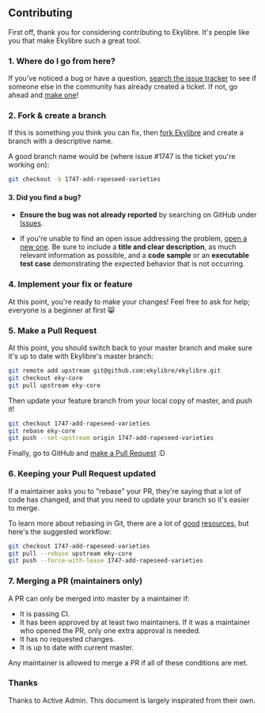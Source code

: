 ## Contributing

First off, thank you for considering contributing to Ekylibre. It's people
like you that make Ekylibre such a great tool.

### 1. Where do I go from here?

If you've noticed a bug or have a question,
[search the issue tracker](https://github.com/ekylibre/ekylibre/issues?q=something)
to see if someone else in the community has already created a ticket.
If not, go ahead and [make one](https://github.com/ekylibre/ekylibre/issues/new)!

### 2. Fork & create a branch

If this is something you think you can fix, then
[fork Ekylibre](https://help.github.com/articles/fork-a-repo)
and create a branch with a descriptive name.

A good branch name would be (where issue #1747 is the ticket you're working on):

```sh
git checkout -b 1747-add-rapeseed-varieties
```

#### 3. Did you find a bug?

* **Ensure the bug was not already reported** by searching on GitHub under [Issues](https://github.com/ekylibre/ekylibre/issues).

* If you're unable to find an open issue addressing the problem, [open a new one](https://github.com/ekylibre/ekylibre/issues/new).
Be sure to include a **title and clear description**, as much relevant information as possible,
and a **code sample** or an **executable test case** demonstrating the expected behavior that is not occurring.

### 4. Implement your fix or feature

At this point, you're ready to make your changes! Feel free to ask for help;
everyone is a beginner at first :smile_cat:


### 5. Make a Pull Request

At this point, you should switch back to your master branch and make sure it's
up to date with Ekylibre's master branch:

```sh
git remote add upstream git@github.com:ekylibre/ekylibre.git
git checkout eky-core
git pull upstream eky-core
```

Then update your feature branch from your local copy of master, and push it!

```sh
git checkout 1747-add-rapeseed-varieties
git rebase eky-core
git push --set-upstream origin 1747-add-rapeseed-varieties
```

Finally, go to GitHub and
[make a Pull Request](https://help.github.com/articles/creating-a-pull-request)
:D

### 6. Keeping your Pull Request updated

If a maintainer asks you to "rebase" your PR, they're saying that a lot of code
has changed, and that you need to update your branch so it's easier to merge.

To learn more about rebasing in Git, there are a lot of
[good](http://git-scm.com/book/en/Git-Branching-Rebasing)
[resources](https://help.github.com/articles/interactive-rebase),
but here's the suggested workflow:

```sh
git checkout 1747-add-rapeseed-varieties
git pull --rebase upstream eky-core
git push --force-with-lease 1747-add-rapeseed-varieties
```

### 7. Merging a PR (maintainers only)

A PR can only be merged into master by a maintainer if:

* It is passing CI.
* It has been approved by at least two maintainers. If it was a maintainer who
  opened the PR, only one extra approval is needed.
* It has no requested changes.
* It is up to date with current master.

Any maintainer is allowed to merge a PR if all of these conditions are
met.


### Thanks

Thanks to Active Admin. This document is largely inspirated from their own.

